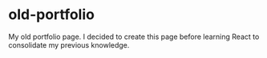 # old-portfolio

My old portfolio page. I decided to create this page before learning React to consolidate my previous knowledge.
